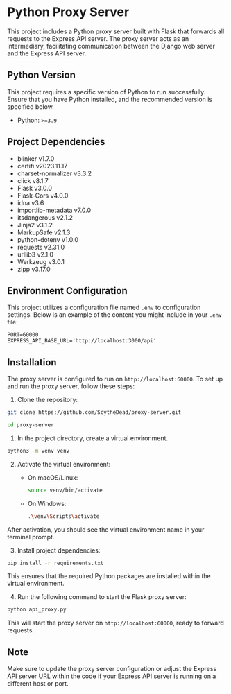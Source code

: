 # Python Proxy Server

This project includes a Python proxy server built with Flask that forwards all requests to the Express API server. The proxy server acts as an intermediary, facilitating communication between the Django web server and the Express API server.

## Python Version

This project requires a specific version of Python to run successfully. Ensure that you have Python installed, and the recommended version is specified below.

- Python: `>=3.9`

## Project Dependencies

- blinker v1.7.0
- certifi v2023.11.17
- charset-normalizer v3.3.2
- click v8.1.7
- Flask v3.0.0
- Flask-Cors v4.0.0
- idna v3.6
- importlib-metadata v7.0.0
- itsdangerous v2.1.2
- Jinja2 v3.1.2
- MarkupSafe v2.1.3
- python-dotenv v1.0.0
- requests v2.31.0
- urllib3 v2.1.0
- Werkzeug v3.0.1
- zipp v3.17.0

## Environment Configuration

This project utilizes a configuration file named `.env` to configuration settings. Below is an example of the content you might include in your `.env` file:

```env
PORT=60000
EXPRESS_API_BASE_URL='http://localhost:3000/api'
```

## Installation

The proxy server is configured to run on `http://localhost:60000`. To set up and run the proxy server, follow these steps:

1. Clone the repository:

  ```bash
  git clone https://github.com/ScytheDead/proxy-server.git

  cd proxy-server
  ```

1. In the project directory, create a virtual environment.

  ```bash
  python3 -m venv venv
  ```

2. Activate the virtual environment:

    - On macOS/Linux:

      ```bash
      source venv/bin/activate
      ```

    - On Windows:

      ```bash
      .\venv\Scripts\activate
      ```

After activation, you should see the virtual environment name in your terminal prompt.

3. Install project dependencies:

  ```bash
  pip install -r requirements.txt
  ```

This ensures that the required Python packages are installed within the virtual environment.


4. Run the following command to start the Flask proxy server:

  ```bash
  python api_proxy.py
  ```

This will start the proxy server on `http://localhost:60000`, ready to forward requests.

## Note
Make sure to update the proxy server configuration or adjust the Express API server URL within the code if your Express API server is running on a different host or port.
